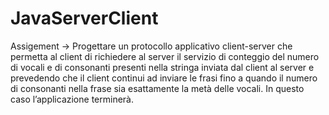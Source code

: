 # JavaServerClient
Assigement -> Progettare un protocollo applicativo client-server che permetta al client
di richiedere al server il servizio di conteggio del numero di vocali e di consonanti presenti 
nella stringa inviata dal client al server e prevedendo che il client continui ad inviare le frasi fino 
a quando il numero di consonanti nella frase sia esattamente la metà delle vocali. In questo caso l’applicazione terminerà.
